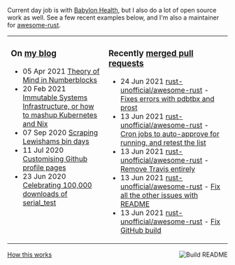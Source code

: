 Current day job is with [Babylon Health](https://github.com/babylonhealth), but I also do a lot of open source work as well. See a few recent examples below, and I'm also a maintainer for [awesome-rust](https://github.com/rust-unofficial/awesome-rust).

<table><tr><td valign="top">

### On [my blog](https://tevps.net/blog)
<!-- blog starts -->
* 05 Apr 2021 [Theory of Mind in Numberblocks](https://tevps.net/blog/2021/4/5/theory-mind-numberblocks/)
* 20 Feb 2021 [Immutable Systems Infrastructure, or how to mashup Kubernetes and Nix](https://tevps.net/blog/2021/2/20/immutable-systems-infrastructure-or-how-mashup-kub/)
* 07 Sep 2020 [Scraping Lewishams bin days](https://tevps.net/blog/2020/9/7/scraping-lewishams-bin-days/)
* 11 Jul 2020 [Customising Github profile pages](https://tevps.net/blog/2020/7/11/customising-github-profile-pages/)
* 23 Jun 2020 [Celebrating 100,000 downloads of serial_test](https://tevps.net/blog/2020/6/23/celebrating-100000-downloads-serial_test/)
<!-- blog ends -->

</td><td valign="top">

### Recently [merged pull requests](https://github.com/search?o=desc&q=is%3Apr+author%3Apalfrey+-user%3Apalfrey+is%3Amerged+is%3Apublic&s=created&type=Issues)

<!-- prs starts -->
* 24 Jun 2021 [rust-unofficial/awesome-rust](https://github.com/rust-unofficial/awesome-rust) - [Fixes errors with pdbtbx and prost](https://github.com/rust-unofficial/awesome-rust/pull/1101)
* 13 Jun 2021 [rust-unofficial/awesome-rust](https://github.com/rust-unofficial/awesome-rust) - [Cron jobs to auto-approve for running, and retest the list](https://github.com/rust-unofficial/awesome-rust/pull/1098)
* 13 Jun 2021 [rust-unofficial/awesome-rust](https://github.com/rust-unofficial/awesome-rust) - [Remove Travis entirely](https://github.com/rust-unofficial/awesome-rust/pull/1099)
* 13 Jun 2021 [rust-unofficial/awesome-rust](https://github.com/rust-unofficial/awesome-rust) - [Fix all the other issues with README](https://github.com/rust-unofficial/awesome-rust/pull/1097)
* 13 Jun 2021 [rust-unofficial/awesome-rust](https://github.com/rust-unofficial/awesome-rust) - [Fix GitHub build](https://github.com/rust-unofficial/awesome-rust/pull/1080)
<!-- prs ends -->

</td></tr></table>

<a href="https://github.com/palfrey/palfrey/actions"><img src="https://github.com/palfrey/palfrey/workflows/Build%20README/badge.svg?branch=master" align="right" alt="Build README"></a> <a href="https://tevps.net/blog/2020/7/11/customising-github-profile-pages/">How this works</a>
